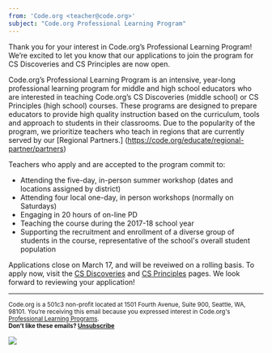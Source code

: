```yaml
---
from: 'Code.org <teacher@code.org>'
subject: "Code.org Professional Learning Program"
---
```

Thank you for your interest in Code.org’s Professional Learning Program! We’re excited to let you know that our applications to join the program for CS Discoveries and CS Principles are now open. 

Code.org’s Professional Learning Program is an intensive, year-long professional learning program for middle and high school educators who are interested in teaching Code.org’s CS Discoveries (middle school) or CS Principles (high school) courses. These programs are designed to prepare educators to provide high quality instruction based on the curriculum, tools and approach to students in their classrooms. Due to the popularity of the program, we prioritize teachers who teach in regions that are currently served by our [Regional Partners.] (https://code.org/educate/regional-partner/partners)
 
 Teachers who apply and are accepted to the program commit to:
 
 * Attending the five-day, in-person summer workshop (dates and locations assigned by district)
 * Attending four local one-day, in person workshops (normally on Saturdays)
 * Engaging in 20 hours of on-line PD
 * Teaching the course during the 2017-18 school year
 * Supporting the recruitment and enrollment of a diverse group of students in the course, representative of the school's overall student population

 Applications close on March 17, and will be reveiwed on a rolling basis. To apply now, visit the [CS Discoveries](https://code.org/educate/professional-learning/cs-discoveries) and [CS Principles](https://code.org/educate/professional-learning/cs-principles) pages. We look forward to reviewing your application!


<p>
<hr/>
<small>
Code.org is a 501c3 non-profit located at 1501 Fourth Avenue, Suite 900, Seattle, WA, 98101. You’re receiving this email because you expressed interest in Code.org's <a href="https://code.org/educate">Professional Learning Programs</a>. <br /><strong>Don’t like these emails? <a href="<%= unsubscribe_link %>">Unsubscribe</a></strong>
</small></p>

![](<%= tracking_pixel %>)
 